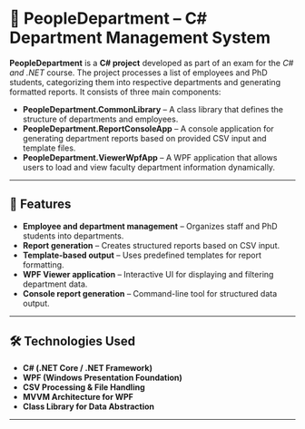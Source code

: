 # 🏢 PeopleDepartment – C# Department Management System  

**PeopleDepartment** is a **C# project** developed as part of an exam for the *C# and .NET* course. The project processes a list of employees and PhD students, categorizing them into respective departments and generating formatted reports. It consists of three main components:  

- **PeopleDepartment.CommonLibrary** – A class library that defines the structure of departments and employees.  
- **PeopleDepartment.ReportConsoleApp** – A console application for generating department reports based on provided CSV input and template files.  
- **PeopleDepartment.ViewerWpfApp** – A WPF application that allows users to load and view faculty department information dynamically.  

---

## 📌 Features  
- **Employee and department management** – Organizes staff and PhD students into departments.  
- **Report generation** – Creates structured reports based on CSV input.  
- **Template-based output** – Uses predefined templates for report formatting.  
- **WPF Viewer application** – Interactive UI for displaying and filtering department data.  
- **Console report generation** – Command-line tool for structured data output.  

---

## 🛠 Technologies Used  
- **C# (.NET Core / .NET Framework)**  
- **WPF (Windows Presentation Foundation)**  
- **CSV Processing & File Handling**  
- **MVVM Architecture for WPF**  
- **Class Library for Data Abstraction**  

---
